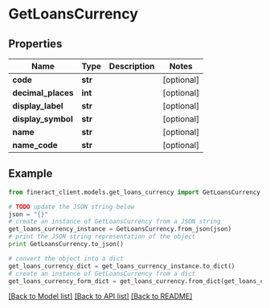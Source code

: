 # GetLoansCurrency


## Properties

Name | Type | Description | Notes
------------ | ------------- | ------------- | -------------
**code** | **str** |  | [optional] 
**decimal_places** | **int** |  | [optional] 
**display_label** | **str** |  | [optional] 
**display_symbol** | **str** |  | [optional] 
**name** | **str** |  | [optional] 
**name_code** | **str** |  | [optional] 

## Example

```python
from fineract_client.models.get_loans_currency import GetLoansCurrency

# TODO update the JSON string below
json = "{}"
# create an instance of GetLoansCurrency from a JSON string
get_loans_currency_instance = GetLoansCurrency.from_json(json)
# print the JSON string representation of the object
print GetLoansCurrency.to_json()

# convert the object into a dict
get_loans_currency_dict = get_loans_currency_instance.to_dict()
# create an instance of GetLoansCurrency from a dict
get_loans_currency_form_dict = get_loans_currency.from_dict(get_loans_currency_dict)
```
[[Back to Model list]](../README.md#documentation-for-models) [[Back to API list]](../README.md#documentation-for-api-endpoints) [[Back to README]](../README.md)


